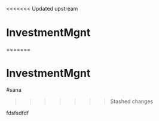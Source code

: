 <<<<<<< Updated upstream
# InvestmentMgnt
=======
# InvestmentMgnt
#sana
>>>>>>> Stashed changes

fdsfsdfdf